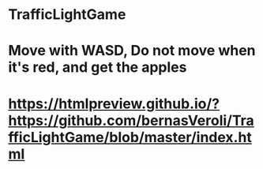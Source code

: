 # TrafficLightGame
# Move with WASD, Do not move when it's red, and get the apples
# https://htmlpreview.github.io/?https://github.com/bernasVeroli/TrafficLightGame/blob/master/index.html
